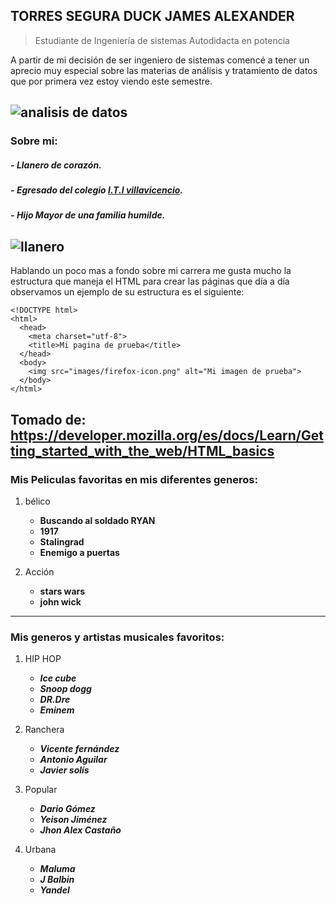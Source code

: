 ## TORRES SEGURA DUCK JAMES ALEXANDER
> Estudiante de Ingeniería de sistemas 
> Autodidacta en potencia 

A partir de mi decisión de ser ingeniero de sistemas comencé a tener un aprecio muy especial sobre las materias de análisis y tratamiento de datos que por primera vez estoy viendo este semestre. 

![](https://cio.com.mx/wp-content/uploads/2019/01/analitica-datos-2019.jpg "analisis de datos")
---

### Sobre mi:

##### - *Llanero de corazón.*
##### - *Egresado del colegio [I.T.I villavicencio](https://itivillavo.blogspot.com/ "blog principal").*
##### - *Hijo Mayor de una familia humilde.*

![](https://meridiano70.co/wp-content/uploads/2018/07/20160725053821_12_d-a-llanero-1.jpg "llanero")
---

Hablando un poco mas a fondo sobre mi carrera me gusta mucho la estructura que maneja el HTML para crear las páginas que día a día observamos un ejemplo de su estructura es el siguiente:

```
<!DOCTYPE html>
<html>
  <head>
    <meta charset="utf-8">
    <title>Mi pagina de prueba</title>
  </head>
  <body>
    <img src="images/firefox-icon.png" alt="Mi imagen de prueba">
  </body>
</html>
```
Tomado de:
<https://developer.mozilla.org/es/docs/Learn/Getting_started_with_the_web/HTML_basics>
---
### Mis Peliculas favoritas en mis diferentes generos:

1. bélico
	- **Buscando al soldado RYAN** 
	- **1917**
	- **Stalingrad**
	- **Enemigo a puertas**

2. Acción
	- **stars wars**
	- **john wick** 

---

### Mis generos y artistas musicales favoritos:

1. HIP HOP
	- ***Ice cube***
	- ***Snoop dogg***
	- ***DR.Dre***
	- ***Eminem***
2. Ranchera
	- ***Vicente fernández***
	- ***Antonio Aguilar***
	- ***Javier solís***

3. Popular
	- ***Dario Gómez***
	- ***Yeison Jiménez***
	- ***Jhon Alex Castaño***
4. Urbana

	- ***Maluma***
	- ***J Balbin***
	- ***Yandel***

